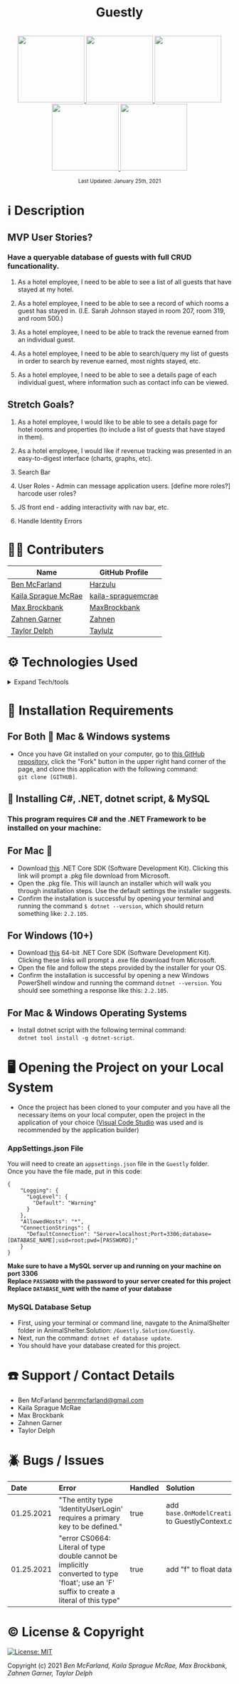 # <div align="center">Guestly</div>

<p align="center">
    <br>
    <a href="https://github.com/Harzulu">
        <img src="https://avatars3.githubusercontent.com/u/55816973?s=460&u=46b7375105009121ce5ce53643553fef0ba2be14&v=4" width="150px" height="auto">
    </a>
    <a href="https://github.com/MaxBrockbank">
        <img src="https://avatars.githubusercontent.com/u/48340492?s=460&u=e571605c1709842339fc6510ae69ec0344bb4477&v=4" width="150px" height="auto">
    </a>
    <a href="https://github.com/taylulz">
        <img src="https://avatars.githubusercontent.com/u/61722743?s=460&u=b68a72f8aea84f3239a7efa745ee117631511fa0&v=4" width="150px" height="auto">
    </a>
    <a href="https://github.com/Zahnen">
        <img src="https://avatars.githubusercontent.com/u/30666043?s=460&v=4" width="150px" height="auto">
    </a>
    <a href="https://github.com/kaila-spraguemcrae">
        <img src="https://avatars.githubusercontent.com/u/68969136?s=400&u=9656844bce97d3dc960e4012bcacc5458645885e&v=4" width="150px" height="auto">
    </a>
</p>

<p align="center">
  <small>Last Updated: January 25th, 2021</small>
</p>

# ℹ️ Description



## MVP User Stories?
### Have a queryable database of guests with full CRUD funcationality.

1. As a hotel employee, I need to be able to see a list of all guests that have stayed at my hotel.

2. As a hotel employee, I need to be able to see a record of which rooms a guest has stayed in. (I.E. Sarah Johnson stayed in room 207, room 319, and room 500.)

3. As a hotel employee, I need to be able to track the revenue earned from an individual guest.

4. As a hotel employee, I need to be able to search/query my list of guests in order to search by revenue earned, most nights stayed, etc.

5. As a hotel employee, I need to be able to see a details page of each individual guest, where information such as contact info can be viewed.


## Stretch Goals?

1. As a hotel employee, I would like to be able to see a details page for hotel rooms and properties (to include a list of guests that have stayed in them).

2. As a hotel employee, I would like if revenue tracking was presented in an easy-to-digest interface (charts, graphs, etc).

3. Search Bar

4. User Roles - Admin can message application users. [define more roles?] harcode user roles?

5. JS front end - adding interactivity with nav bar, etc. 

6. Handle Identity Errors 


# 🧑‍💻 Contributers

| Name | GitHub Profile |
|------|----------------|
| [Ben McFarland](https://www.linkedin.com/in/benjamin-mcf/) | [Harzulu](https://github.com/harzulu)|
| [Kaila Sprague McRae](https://www.linkedin.com/in/kaila-sprague-mcrae/) | [kaila-spraguemcrae](https://github.com/kaila-spraguemcrae) |
| [Max Brockbank]() | [MaxBrockbank](https://github.com/MaxBrockbank) |
| [Zahnen Garner]() | [Zahnen](https://github.com/Zahnen) |
| [Taylor Delph](https://www.linkedin.com/in/taylordelph/) | [Taylulz](https://github.com/taylulz) |

# ⚙️ Technologies Used

<details>
  <summary>Expand Tech/tools</summary>

* <a href="https://code.visualstudio.com/">Microsoft Visual Studio Code</a>
* <a href="https://github.com/">Git/GitHub</a>
* <a href="https://docs.microsoft.com/en-us/dotnet/csharp/">C#</a>
* <a href="https://dotnet.microsoft.com/download">.NET Core</a>
* <a href="https://repl.it/languages/csharp">REPL</a>
* <a href="https://docs.microsoft.com/en-us/aspnet/mvc/overview/getting-started/introduction/getting-started">ASP.NET MVC</a>
* <a href="https://developer.mozilla.org/en-US/docs/Learn/CSS">CSS</a>
* <a href="https://getbootstrap.com/">Bootstrap</a>
* <a href="https://docs.microsoft.com/en-us/ef/core/">EF Core</a>
* <a href="https://www.mysql.com/">MySQL/My SQL Workbench</a>

</details>

# 💾 Installation Requirements

## For Both  Mac & Windows systems

* Once you have Git installed on your computer, go to <a href="">this GitHub repository</a>, click the "Fork" button in the upper right hand corner of the page, and clone this application with the following command:
<br> `git clone [GITHUB]`.

## 📁 Installing C#, .NET, dotnet script, & MySQL

### **This program requires C# and the .NET Framework to be installed on your machine:**

## For Mac 
 * Download <a href="https://dotnet.microsoft.com/download/thank-you/dotnet-sdk-2.2.106-macos-x64-installer">this</a> .NET Core SDK (Software Development Kit). Clicking this link will prompt a .pkg file download from Microsoft.
* Open the .pkg file. This will launch an installer which will walk you through installation steps. Use the default settings the installer suggests.
* Confirm the installation is successful by opening your terminal and running the command `$ dotnet --version`, which should return something like: `2.2.105`. 

## For Windows (10+)

* Download <a href="https://dotnet.microsoft.com/download/thank-you/dotnet-sdk-2.2.203-windows-x64-installer">this</a> 64-bit .NET Core SDK (Software Development Kit). Clicking these links will prompt a .exe file download from Microsoft.
* Open the file and follow the steps provided by the installer for your OS.
* Confirm the installation is successful by opening a new Windows PowerShell window and running the command `dotnet --version`. You should see something a response like this: `2.2.105`.

## For Mac & Windows Operating Systems

* Install dotnet script with the following terminal command:
<br> `dotnet tool install -g dotnet-script`.

# 🖥️ Opening the Project on your Local System

* Once the project has been cloned to your computer and you have all the necessary items on your local computer, open the project in the application of your choice (<a href="https://code.visualstudio.com/">Visual Code Studio</a> was used and is recommended by the application builder)

### AppSettings.json File

You will need to create an `appsettings.json` file in the `Guestly` folder. <br>
Once you have the file made, put in this code: <br>
```
{
    "Logging": {
      "LogLevel": {
        "Default": "Warning"
      }
    },
    "AllowedHosts": "*",
    "ConnectionStrings": {
      "DefaultConnection": "Server=localhost;Port=3306;database=[DATABASE_NAME];uid=root;pwd=[PASSWORD];"
    }
}
```
**Make sure to have a MySQL server up and running on your machine on port 3306** <br>
**Replace `PASSWORD` with the password to your server created for this project**
**Replace `DATABASE_NAME` with the name of your database**

### MySQL Database Setup

* First, using your terminal or command line, navgate to the AnimalShelter folder in AnimalShelter.Solution: `/Guestly.Solution/Guestly`.
* Next, run the command: `dotnet ef database update`.
* You should have your database created for this project.

# ☎️ Support / Contact Details

* Ben McFarland benrmcfarland@gmail.com
* Kaila Sprague McRae
* Max Brockbank
* Zahnen Garner
* Taylor Delph

# 🪲 Bugs / Issues

| Date | Error | Handled | Solution |
| :------------- | :------------- | :------------- | :------------- |
| 01.25.2021 | "The entity type 'IdentityUserLogin<string>' requires a primary key to be defined." | true | add `base.OnModelCreating(builder)` to GuestlyContext.cs |
| 01.25.2021 | "error CS0664: Literal of type double cannot be implicitly converted to type 'float'; use an 'F' suffix to create a literal of this type" | true | add "f" to float data, ie: `125.00f`|


# ©️ License & Copyright

[![License: MIT](https://img.shields.io/badge/License-MIT-yellow.svg)](https://opensource.org/licenses/MIT)

Copyright (c) 2021 *_Ben McFarland, Kaila Sprague McRae, Max Brockbank, Zahnen Garner, Taylor Delph_*
